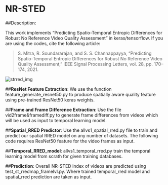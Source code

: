 # NR-STED
##Description:

This work implements “Predicting Spatio-Temporal Entropic Differences for
Robust No Reference Video Quality Assessment” in keras/tensorflow. If you are using the codes, cite the following article:

>S. Mitra, R. Soundararajan, and S. S. Channappayya, “Predicting Spatio-Temporal Entropic Differences for Robust No Reference Video Quality Assessment,” IEEE Signal Processing Letters, vol. 28, pp. 170–174, 2021.
 
![strred_img](https://user-images.githubusercontent.com/35575223/130897322-aa60817a-0134-4f40-82f4-e0b9bc373256.png)

##**ResNet Feature Extraction**: We use the function feature_generate_resnet50.py to produce spatially aware quality feature using pre-trained ResNet50 keras weights.

##**Frame and Frame Difference Extraction**: Use the file vid2frame&framediff.py to generate frame differences from videos which will be used as input to temporal learning model.

##**Spatial_RRED Predictor**: Use the allvs1_spatial_rred.py file to train and predict our spatial RRED model on any number of datasets. The following code requires ResNet50 feature for the video frames as input.

##**Temporal_RRED_model**:  allvs1_temporal_rred.py train the temporal learning model from scrath for given training databases.

##**Prediction**: Overall NR-STED index of videos are predicted using test_st_rredmap_framelvl.py. Where trained temporal_rred model and spatial_rred prediction are taken as input.


